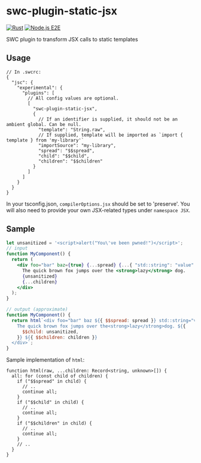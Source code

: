 # swc-plugin-static-jsx

[![Rust](https://github.com/Desdaemon/swc-plugin-static-jsx/actions/workflows/rust.yml/badge.svg)](https://github.com/Desdaemon/swc-plugin-static-jsx/actions/workflows/rust.yml)
[![Node.js E2E](https://github.com/Desdaemon/swc-plugin-static-jsx/actions/workflows/e2e.yml/badge.svg)](https://github.com/Desdaemon/swc-plugin-static-jsx/actions/workflows/e2e.yml)

SWC plugin to transform JSX calls to static templates

## Usage

```jsonc
// In .swcrc:
{
  "jsc": {
    "experimental": {
      "plugins": [
        // All config values are optional.
        [
          "swc-plugin-static-jsx",
          {
            // If an identifier is supplied, it should not be an ambient global. Can be null.
            "template": "String.raw",
            // If supplied, template will be imported as `import { template } from 'my-library'`
            "importSource": "my-library",
            "spread": "$$spread",
            "child": "$$child",
            "children": "$$children"
          }
        ]
      ]
    }
  }
}
```

In your tsconfig.json, `compilerOptions.jsx` should be set to 'preserve'. You will also need to
provide your own JSX-related types under `namespace JSX`.

## Sample

```jsx
let unsanitized = '<script>alert("You\'ve been pwned!")</script>';
// input
function MyComponent() {
  return (
    <div foo="bar" baz={true} {...spread} {...{ "std::string": "value" }}>
      The quick brown fox jumps over the <strong>lazy</strong> dog.
      {unsanitized}
      {...children}
    </div>
  );
}

// output (approximate)
function MyComponent() {
  return html`<div foo="bar" baz ${{ $$spread: spread }} std::string="value">
    The quick brown fox jumps over the<strong>lazy</strong>dog. ${{
      $$child: unsanitized,
    }} ${{ $$children: children }}
  </div>`;
}
```

Sample implementation of `html`:

```tsx
function html(raw, ...children: Record<string, unknown>[]) {
  all: for (const child of children) {
    if ("$$spread" in child) {
      // ..
      continue all;
    }
    if ("$$child" in child) {
      // ..
      continue all;
    }
    if ("$$children" in child) {
      // ..
      continue all;
    }
    // ..
  }
}
```
